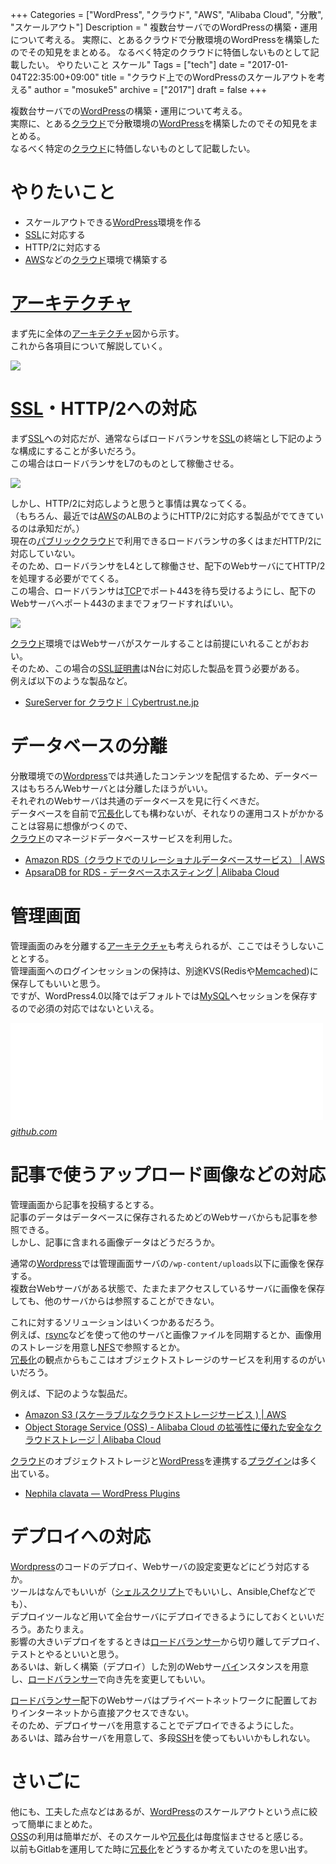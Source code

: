 +++
Categories = ["WordPress", "クラウド", "AWS", "Alibaba Cloud", "分散", "スケールアウト"]
Description = " 複数台サーバでのWordPressの構築・運用について考える。 実際に、とあるクラウドで分散環境のWordPressを構築したのでその知見をまとめる。 なるべく特定のクラウドに特価しないものとして記載したい。  やりたいこと   スケール"
Tags = ["tech"]
date = "2017-01-04T22:35:00+09:00"
title = "クラウド上でのWordPressのスケールアウトを考える"
author = "mosuke5"
archive = ["2017"]
draft = false
+++

<body>
<p>複数台サーバでの<a class="keyword" href="http://d.hatena.ne.jp/keyword/WordPress">WordPress</a>の構築・運用について考える。<br>
実際に、とある<a class="keyword" href="http://d.hatena.ne.jp/keyword/%A5%AF%A5%E9%A5%A6%A5%C9">クラウド</a>で分散環境の<a class="keyword" href="http://d.hatena.ne.jp/keyword/WordPress">WordPress</a>を構築したのでその知見をまとめる。<br>
なるべく特定の<a class="keyword" href="http://d.hatena.ne.jp/keyword/%A5%AF%A5%E9%A5%A6%A5%C9">クラウド</a>に特価しないものとして記載したい。</p>

<!--more-->

<h1>やりたいこと</h1>

<ul>
<li>スケールアウトできる<a class="keyword" href="http://d.hatena.ne.jp/keyword/WordPress">WordPress</a>環境を作る</li>
<li>
<a class="keyword" href="http://d.hatena.ne.jp/keyword/SSL">SSL</a>に対応する</li>
<li>HTTP/2に対応する</li>
<li>
<a class="keyword" href="http://d.hatena.ne.jp/keyword/AWS">AWS</a>などの<a class="keyword" href="http://d.hatena.ne.jp/keyword/%A5%AF%A5%E9%A5%A6%A5%C9">クラウド</a>環境で構築する</li>
</ul>


<h1><a class="keyword" href="http://d.hatena.ne.jp/keyword/%A5%A2%A1%BC%A5%AD%A5%C6%A5%AF%A5%C1%A5%E3">アーキテクチャ</a></h1>

<p>まず先に全体の<a class="keyword" href="http://d.hatena.ne.jp/keyword/%A5%A2%A1%BC%A5%AD%A5%C6%A5%AF%A5%C1%A5%E3">アーキテクチャ</a>図から示す。<br>
これから各項目について解説していく。</p>

<p><span itemscope itemtype="http://schema.org/Photograph"><img src="/image/20170104185455.png"></span></p>

<h1>
<a class="keyword" href="http://d.hatena.ne.jp/keyword/SSL">SSL</a>・HTTP/2への対応</h1>

<p>まず<a class="keyword" href="http://d.hatena.ne.jp/keyword/SSL">SSL</a>への対応だが、通常ならばロードバランサを<a class="keyword" href="http://d.hatena.ne.jp/keyword/SSL">SSL</a>の終端とし下記のような構成にすることが多いだろう。<br>
この場合はロードバランサをL7のものとして稼働させる。</p>

<p><span itemscope itemtype="http://schema.org/Photograph"><img src="/image/20170104190001.png"></span></p>

<p>しかし、HTTP/2に対応しようと思うと事情は異なってくる。<br>
（もちろん、最近では<a class="keyword" href="http://d.hatena.ne.jp/keyword/AWS">AWS</a>のALBのようにHTTP/2に対応する製品がでてきているのは承知だが。）<br>
現在の<a class="keyword" href="http://d.hatena.ne.jp/keyword/%A5%D1%A5%D6%A5%EA%A5%C3%A5%AF%A5%AF%A5%E9%A5%A6%A5%C9">パブリッククラウド</a>で利用できるロードバランサの多くはまだHTTP/2に対応していない。<br>
そのため、ロードバランサをL4として稼働させ、配下のWebサーバにてHTTP/2を処理する必要がでてくる。<br>
この場合、ロードバランサは<a class="keyword" href="http://d.hatena.ne.jp/keyword/TCP">TCP</a>でポート443を待ち受けるようにし、配下のWebサーバへポート443のままでフォワードすればいい。</p>

<p><span itemscope itemtype="http://schema.org/Photograph"><img src="/image/20170104185953.png"></span></p>

<p><a class="keyword" href="http://d.hatena.ne.jp/keyword/%A5%AF%A5%E9%A5%A6%A5%C9">クラウド</a>環境ではWebサーバがスケールすることは前提にいれることがおおい。<br>
そのため、この場合の<a class="keyword" href="http://d.hatena.ne.jp/keyword/SSL%BE%DA%CC%C0%BD%F1">SSL証明書</a>はN台に対応した製品を買う必要がある。<br>
例えば以下のような製品など。</p>

<ul>
<li><a href="https://www.cybertrust.ne.jp/sureserver/productinfo/cloud.html">SureServer for クラウド｜Cybertrust.ne.jp</a></li>
</ul>


<h1>データベースの分離</h1>

<p>分散環境での<a class="keyword" href="http://d.hatena.ne.jp/keyword/Wordpress">Wordpress</a>では共通したコンテンツを配信するため、データベースはもちろんWebサーバとは分離したほうがいい。<br>
それぞれのWebサーバは共通のデータベースを見に行くべきだ。<br>
データベースを自前で<a class="keyword" href="http://d.hatena.ne.jp/keyword/%BE%E9%C4%B9%B2%BD">冗長化</a>しても構わないが、それなりの運用コストがかかることは容易に想像がつくので、<br>
<a class="keyword" href="http://d.hatena.ne.jp/keyword/%A5%AF%A5%E9%A5%A6%A5%C9">クラウド</a>のマネージドデータベースサービスを利用した。</p>

<ul>
<li><a href="https://aws.amazon.com/jp/rds/">Amazon RDS（クラウドでのリレーショナルデータベースサービス） | AWS</a></li>
<li><a href="https://jp.aliyun.com/product/apsaradb-for-rds">ApsaraDB for RDS - データベースホスティング | Alibaba Cloud</a></li>
</ul>


<h1>管理画面</h1>

<p>管理画面のみを分離する<a class="keyword" href="http://d.hatena.ne.jp/keyword/%A5%A2%A1%BC%A5%AD%A5%C6%A5%AF%A5%C1%A5%E3">アーキテクチャ</a>も考えられるが、ここではそうしないこととする。<br>
管理画面へのログインセッションの保持は、別途KVS(Redisや<a class="keyword" href="http://d.hatena.ne.jp/keyword/Memcached">Memcached</a>)に保存してもいいと思う。<br>
ですが、WordPress4.0以降ではデフォルトでは<a class="keyword" href="http://d.hatena.ne.jp/keyword/MySQL">MySQL</a>へセッションを保存するので必須の対応ではないといえる。</p>

<p><iframe src="//hatenablog-parts.com/embed?url=https%3A%2F%2Fgithub.com%2FWordPress%2FWordPress%2Fblob%2Fdd6da701b286579819cd6aa518aa2d7018efd759%2Fwp-includes%2Fclass-wp-user-meta-session-tokens.php" title="WordPress/WordPress" class="embed-card embed-webcard" scrolling="no" frameborder="0" style="display: block; width: 100%; height: 155px; max-width: 500px; margin: 10px 0px;"></iframe><cite class="hatena-citation"><a href="https://github.com/WordPress/WordPress/blob/dd6da701b286579819cd6aa518aa2d7018efd759/wp-includes/class-wp-user-meta-session-tokens.php">github.com</a></cite></p>

<h1>記事で使うアップロード画像などの対応</h1>

<p>管理画面から記事を投稿するとする。<br>
記事のデータはデータベースに保存されるためどのWebサーバからも記事を参照できる。<br>
しかし、記事に含まれる画像データはどうだろうか。</p>

<p>通常の<a class="keyword" href="http://d.hatena.ne.jp/keyword/Wordpress">Wordpress</a>では管理画面サーバの<code>/wp-content/uploads</code>以下に画像を保存する。<br>
複数台Webサーバがある状態で、たまたまアクセスしているサーバに画像を保存しても、他のサーバからは参照することができない。</p>

<p>これに対するソリューションはいくつかあるだろう。<br>
例えば、<a class="keyword" href="http://d.hatena.ne.jp/keyword/rsync">rsync</a>などを使って他のサーバと画像ファイルを同期するとか、画像用のストレージを用意し<a class="keyword" href="http://d.hatena.ne.jp/keyword/NFS">NFS</a>で参照するとか。<br>
<a class="keyword" href="http://d.hatena.ne.jp/keyword/%BE%E9%C4%B9%B2%BD">冗長化</a>の観点からもここはオブジェクトストレージのサービスを利用するのがいいだろう。</p>

<p>例えば、下記のような製品だ。</p>

<ul>
<li><a href="https://aws.amazon.com/jp/s3/">Amazon S3 (スケーラブルなクラウドストレージサービス ) | AWS</a></li>
<li><a href="https://jp.aliyun.com/product/oss">Object Storage Service (OSS) - Alibaba Cloud の拡張性に優れた安全なクラウドストレージ | Alibaba Cloud</a></li>
</ul>


<p><a class="keyword" href="http://d.hatena.ne.jp/keyword/%A5%AF%A5%E9%A5%A6%A5%C9">クラウド</a>のオブジェクトストレージと<a class="keyword" href="http://d.hatena.ne.jp/keyword/WordPress">WordPress</a>を連携する<a class="keyword" href="http://d.hatena.ne.jp/keyword/%A5%D7%A5%E9%A5%B0%A5%A4%A5%F3">プラグイン</a>は多く出ている。</p>

<ul>
<li><a href="https://wordpress.org/plugins/nephila-clavata/">Nephila clavata — WordPress Plugins</a></li>
</ul>


<h1>デプロイへの対応</h1>

<p><a class="keyword" href="http://d.hatena.ne.jp/keyword/Wordpress">Wordpress</a>のコードのデプロイ、Webサーバの設定変更などにどう対応するか。<br>
ツールはなんでもいいが（<a class="keyword" href="http://d.hatena.ne.jp/keyword/%A5%B7%A5%A7%A5%EB%A5%B9%A5%AF%A5%EA%A5%D7%A5%C8">シェルスクリプト</a>でもいいし、Ansible,Chefなどでも）、<br>
デプロイツールなど用いて全台サーバにデプロイできるようにしておくといいだろう。あたりまえ。<br>
影響の大きいデプロイをするときは<a class="keyword" href="http://d.hatena.ne.jp/keyword/%A5%ED%A1%BC%A5%C9%A5%D0%A5%E9%A5%F3%A5%B5%A1%BC">ロードバランサー</a>から切り離してデプロイ、テストとやるといいと思う。<br>
あるいは、新しく構築（デプロイ）した別のWebサー<a class="keyword" href="http://d.hatena.ne.jp/keyword/%A5%D0%A5%A4">バイ</a>ンスタンスを用意し、<a class="keyword" href="http://d.hatena.ne.jp/keyword/%A5%ED%A1%BC%A5%C9%A5%D0%A5%E9%A5%F3%A5%B5%A1%BC">ロードバランサー</a>で向き先を変更してもいい。</p>

<p><a class="keyword" href="http://d.hatena.ne.jp/keyword/%A5%ED%A1%BC%A5%C9%A5%D0%A5%E9%A5%F3%A5%B5%A1%BC">ロードバランサー</a>配下のWebサーバはプライベートネットワークに配置しておりインターネットから直接アクセスできない。<br>
そのため、デプロイサーバを用意することでデプロイできるようにした。<br>
あるいは、踏み台サーバを用意して、多段<a class="keyword" href="http://d.hatena.ne.jp/keyword/SSH">SSH</a>を使ってもいいかもしれない。</p>

<h1>さいごに</h1>

<p>他にも、工夫した点などはあるが、<a class="keyword" href="http://d.hatena.ne.jp/keyword/WordPress">WordPress</a>のスケールアウトという点に絞って簡単にまとめた。<br>
<a class="keyword" href="http://d.hatena.ne.jp/keyword/OSS">OSS</a>の利用は簡単だが、そのスケールや<a class="keyword" href="http://d.hatena.ne.jp/keyword/%BE%E9%C4%B9%B2%BD">冗長化</a>は毎度悩まさせると感じる。<br>
以前もGitlabを運用してた時に<a class="keyword" href="http://d.hatena.ne.jp/keyword/%BE%E9%C4%B9%B2%BD">冗長化</a>をどうするか考えていたのを思い出す。</p>
</body>
